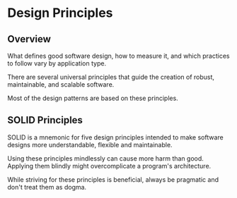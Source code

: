# Design Principles

## Overview

What defines good software design, how to measure it, and which practices to follow vary by application type.

There are several universal principles that guide the creation of robust, maintainable, and scalable software.

Most of the design patterns are based on these principles.


## SOLID Principles

SOLID is a mnemonic for five design principles intended to make software designs more understandable, flexible and maintainable.

Using these principles mindlessly can cause more harm than good. Applying them blindly might overcomplicate a program's architecture.

While striving for these principles is beneficial, always be pragmatic and don't treat them as dogma.